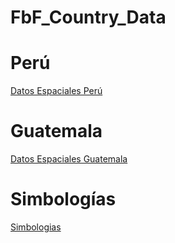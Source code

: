 # FbF_Country_Data

# Perú

[Datos Espaciales Perú](https://sigrid.cenepred.gob.pe/sigridv3/mapa)

# Guatemala

[Datos Espaciales Guatemala](https://rmgir.proyectonesoamerica.org/index.php)

# Simbologías

[Simbologias](https://github.com/qgispe/Symbology-Hub)
